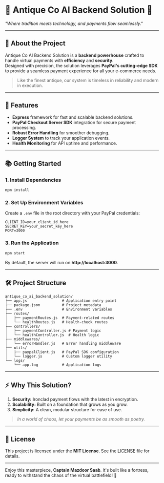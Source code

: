 # 🏺 **Antique Co AI Backend Solution** 🏺  
_"Where tradition meets technology, and payments flow seamlessly."_

---

## 🌟 **About the Project**  
Antique Co AI Backend Solution is a **backend powerhouse** crafted to handle virtual payments with **efficiency** and **security**.  
Designed with precision, the solution leverages **PayPal's cutting-edge SDK** to provide a seamless payment experience for all your e-commerce needs.  

> Like the finest antique, our system is timeless in reliability and modern in execution.

---

## 🚀 **Features**  
- **Express** framework for fast and scalable backend solutions.  
- **PayPal Checkout Server SDK** integration for secure payment processing.  
- **Robust Error Handling** for smoother debugging.  
- **Logger System** to track your application events.  
- **Health Monitoring** for API uptime and performance.

---

## 📚 **Getting Started**  

### 1. **Install Dependencies**  
```bash
npm install
```

### 2. **Set Up Environment Variables**  
Create a `.env` file in the root directory with your PayPal credentials:
```env
CLIENT_ID=your_client_id_here
SECRET_KEY=your_secret_key_here
PORT=3000
```

### 3. **Run the Application**  
```bash
npm start
```

By default, the server will run on **http://localhost:3000**.

---

## 🛠 **Project Structure**  

```plaintext
antique_co_ai_backend_solution/
├── app.js                # Application entry point
├── package.json          # Project metadata
├── .env                  # Environment variables
├── routes/
│   ├── paymentRoutes.js  # Payment-related routes
│   └── healthRoutes.js   # Health-check routes
├── controllers/
│   ├── paymentController.js # Payment logic
│   └── healthController.js  # Health logic
├── middlewares/
│   └── errorHandler.js   # Error handling middleware
├── utils/
│   ├── paypalClient.js   # PayPal SDK configuration
│   └── logger.js         # Custom logger utility
└── logs/
    └── app.log           # Application logs
```

---

## ⚡ **Why This Solution?**  
1. **Security:** Ironclad payment flows with the latest in encryption.  
2. **Scalability:** Built on a foundation that grows as you grow.  
3. **Simplicity:** A clean, modular structure for ease of use.

> _In a world of chaos, let your payments be as smooth as poetry._

---

## 📜 **License**  
This project is licensed under the **MIT License**. See the [LICENSE](LICENSE) file for details.

---

Enjoy this masterpiece, **Captain Mazdoor Saab**. It's built like a fortress, ready to withstand the chaos of the virtual battlefield! 🚀
